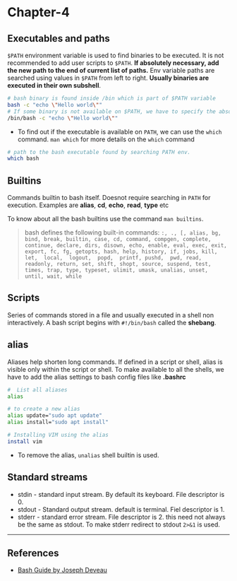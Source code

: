 # Chapter-4

## Executables and paths

`$PATH` environment variable is used to find binaries to be executed. It is not recommended to add user scripts to `$PATH`. **If absolutely necessary, add the new path to the end of current list of paths.** Env variable paths are searched using values in `$PATH` from left to right. **Usually binaries are executed in their own subshell**.

```Bash
# bash binary is found inside /bin which is part of $PATH variable
bash -c "echo \"Hello world\""
# If some binary is not available on $PATH, we have to specify the absolute path for execution.
/bin/bash -c "echo \"Hello world\""
```

* To find out if the executable is available on `PATH`, we can use the `which` command. `man which` for more details on the `which` command

```Bash
# path to the bash executable found by searching PATH env.
which bash
```

## Builtins

Commands builtin to bash itself. Doesnot require searching in `PATH` for execution. Examples are **alias**, **cd**, **echo**, **read**, **type** etc

To know about all the bash builtins use the command `man builtins`.

> bash  defines  the following built-in commands: `:, ., [, alias, bg, bind, break, builtin, case, cd, command, compgen, complete, continue, declare, dirs, disown, echo, enable, eval, exec, exit, export, fc, fg, getopts, hash, help, history, if, jobs, kill,  let,  local,  logout,  popd,  printf, pushd,  pwd, read,  readonly, return, set, shift, shopt, source, suspend, test, times, trap, type, typeset, ulimit, umask, unalias, unset, until, wait, while`

## Scripts

Series of commands stored in a file and usually executed in a shell non interactively. A bash script begins with `#!/bin/bash` called the **shebang**.

## alias

Aliases help shorten long commands. If defined in a script or shell, alias is visible only within the script or shell. To make available to all the shells, we have to add the alias settings to bash config files like **.bashrc**

```Bash
#  List all aliases
alias

# to create a new alias
alias update="sudo apt update"
alias install="sudo apt install"

# Installing VIM using the alias
install vim
```

* To remove the alias, `unalias` shell builtin is used.

## Standard streams

* stdin - standard input stream. By default its keyboard. File descriptor is 0.
* stdout - Standard output stream. default is terminal. Fiel descriptor is 1.
* stderr - standard error stream. File descriptor is 2. this need not always be the same as stdout. To make stderr redirect to stdout `2>&1` is used.

---

## References

* [Bash Guide by Joseph Deveau](https://www.amazon.in/BASH-Guide-Joseph-DeVeau-ebook/dp/B01F8AZ1LE/ref=sr_1_4?keywords=bash&qid=1564983319&s=digital-text&sr=1-4)
